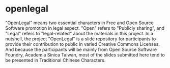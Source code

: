 openlegal
=========

"OpenLegal" means two essential characters in Free and Open Source Software promotion in legal aspect. "Open" refers to "Publicly sharing", and "Legal" refers to "legal-related" about the materials in this project. In a nutshell, the project "OpenLegal" is a slide repository for participants to provide their contribution to public in varied Creative Commons Licenses. And because the participants will be mainly from Open Source Software Foundry, Academia Sinica Taiwan, most of the slides submitted here tend to be presented in Traditional Chinese Characters.
